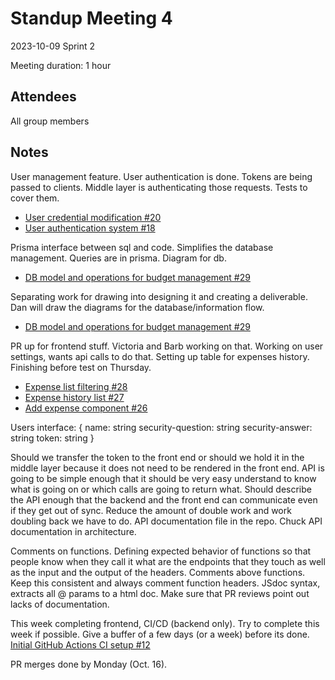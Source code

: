 # Standup Meeting 4

2023-10-09
Sprint 2

Meeting duration: 1 hour

## Attendees

All group members

## Notes

User management feature. User authentication is done. Tokens are being passed to clients. Middle layer is authenticating those requests. Tests to cover them.

- [User credential modification #20](https://github.com/BarbzCodez/Spendr/issues/20)
- [User authentication system #18](https://github.com/BarbzCodez/Spendr/issues/18)

Prisma interface between sql and code. Simplifies the database management. Queries are in prisma. Diagram for db.

- [DB model and operations for budget management #29](https://github.com/BarbzCodez/Spendr/issues/29)

Separating work for drawing into designing it and creating a deliverable. Dan will draw the diagrams for the database/information flow.

- [DB model and operations for budget management #29](https://github.com/BarbzCodez/Spendr/issues/29)

PR up for frontend stuff. Victoria and Barb working on that. Working on user settings, wants api calls to do that. Setting up table for expenses history. Finishing before test on Thursday.

- [Expense list filtering #28](https://github.com/BarbzCodez/Spendr/issues/28)
- [Expense history list #27](https://github.com/BarbzCodez/Spendr/issues/27)
- [Add expense component #26](https://github.com/BarbzCodez/Spendr/issues/26)

Users interface: {
name: string
security-question: string
security-answer: string
token: string
}

Should we transfer the token to the front end or should we hold it in the middle layer because it does not need to be rendered in the front end.
API is going to be simple enough that it should be very easy understand to know what is going on or which calls are going to return what. Should describe the API enough that the backend and the front end can communicate even if they get out of sync. Reduce the amount of double work and work doubling back we have to do.
API documentation file in the repo. Chuck API documentation in architecture.

Comments on functions. Defining expected behavior of functions so that people know when they call it what are the endpoints that they touch as well as the input and the output of the headers. Comments above functions. Keep this consistent and always comment function headers. JSdoc syntax, extracts all @ params to a html doc. Make sure that PR reviews point out lacks of documentation.

This week completing frontend, CI/CD (backend only). Try to complete this week if possible. Give a buffer of a few days (or a week) before its done. [Initial GitHub Actions CI setup #12](https://github.com/BarbzCodez/Spendr/issues/12)

PR merges done by Monday (Oct. 16).

